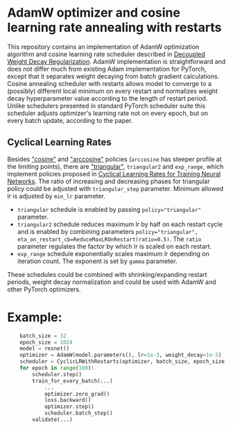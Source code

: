 # AdamW optimizer and cosine learning rate annealing with restarts

This repository contains an implementation of AdamW optimization algorithm and cosine learning rate scheduler described in [Decoupled Weight Decay Regularization](https://arxiv.org/abs/1711.05101). AdamW implementation is straightforward and does not differ much from existing Adam implementation for PyTorch, except that it separates weight decaying from batch gradient calculations.
Cosine annealing scheduler with restarts allows model to converge to a (possibly) different local minimum on every restart and normalizes weight decay hyperparameter value according to the length of restart period.
Unlike schedulers presented in standard PyTorch scheduler suite this scheduler adjusts optimizer's learning rate not on every epoch, but on every batch update, according to the paper.
## Cyclical Learning Rates
Besides ["cosine"](https://www.google.com/search?q=(cos(x%2Fpi)%2B1)%2F2) and ["arccosine"](https://www.google.com/search?q=arccos(2*x-1)%2Fpi) policies (`arccosine` has steeper profile at the limiting points), there are ["triangular"](https://www.google.com/search?q=1-abs(x*2-1)), `triangular2` and `exp_range`, which implement policies proposed in [Cyclical Learning Rates for Training Neural Networks](https://arxiv.org/abs/1506.01186).
The ratio of increasing and decreasing phases for triangular policy could be adjusted with `triangular_step` parameter. Minimum allowed lr is adjusted by `min_lr` parameter.

* `triangular` schedule is enabled by passing `policy="triangular"` parameter.
* `triangular2` schedule reduces maximum lr by half on each restart cycle and is enabled by combining parameters `policy="triangular", eta_on_restart_cb=ReduceMaxLROnRestart(ratio=0.5)`. The `ratio` parameter regulates the factor by which lr is scaled on each restart.
* `exp_range` schedule exponentially scales maximum lr depending on iteration count. The exponent is set by `gamma` parameter.

These schedules could be combined with shrinking/expanding restart periods, weight decay normalization and could be used with AdamW and other PyTorch optimizers.

# Example:
```python
    batch_size = 32
    epoch_size = 1024
    model = resnet()
    optimizer = AdamW(model.parameters(), lr=1e-3, weight_decay=1e-5)
    scheduler = CyclicLRWithRestarts(optimizer, batch_size, epoch_size, restart_period=5, t_mult=1.2, policy="cosine")
    for epoch in range(100):
        scheduler.step()
        train_for_every_batch(...)
            ...
            optimizer.zero_grad()
            loss.backward()
            optimizer.step()
            scheduler.batch_step()
        validate(...)
```        
